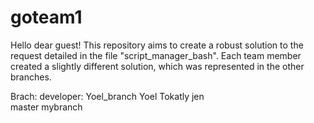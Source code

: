# goteam1
Hello dear guest!
This repository aims to create a robust solution to the request detailed in the file "script_manager_bash". Each team member created a slightly different solution, which was represented in the other branches.

Brach:        developer:
Yoel_branch   Yoel Tokatly
jen           
master
mybranch
